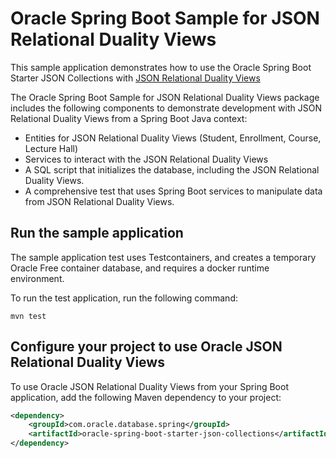 # Oracle Spring Boot Sample for JSON Relational Duality Views

This sample application demonstrates how to use the Oracle Spring Boot Starter JSON Collections with [JSON Relational Duality Views](https://docs.oracle.com/en/database/oracle/oracle-database/23/jsnvu/overview-json-relational-duality-views.html)

The Oracle Spring Boot Sample for JSON Relational Duality Views package includes the following components to demonstrate development with JSON Relational Duality Views from a Spring Boot Java context:

- Entities for JSON Relational Duality Views (Student, Enrollment, Course, Lecture Hall)
- Services to interact with the JSON Relational Duality Views
- A SQL script that initializes the database, including the JSON Relational Duality Views.
- A comprehensive test that uses Spring Boot services to manipulate data from JSON Relational Duality Views.

## Run the sample application

The sample application test uses Testcontainers, and creates a temporary Oracle Free container database, and requires a docker runtime environment.

To run the test application, run the following command:

```shell
mvn test
```

## Configure your project to use Oracle JSON Relational Duality Views

To use Oracle JSON Relational Duality Views from your Spring Boot application, add the following Maven dependency to your project:

```xml
<dependency>
    <groupId>com.oracle.database.spring</groupId>
    <artifactId>oracle-spring-boot-starter-json-collections</artifactId>
</dependency>
```
